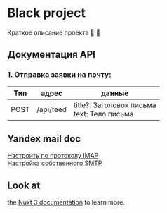 # Black project
Краткое описание проекта 🔦 🔆

## Документация API

### 1. Отправка заявки на почту:

| Тип  | адрес     | данные                                            |
|------|-----------|---------------------------------------------------|
| POST | /api/feed | title?: Заголовок письма <br/> text: Тело письма |

## Yandex mail doc
[Настроить по протоколу IMAP](https://yandex.ru/support/mail/mail-clients/others.html)  
[Настройка собственного SMTP](https://habr.com/ru/companies/ruvds/articles/325356/)


## Look at
the [Nuxt 3 documentation](https://nuxt.com/docs/getting-started/introduction) to learn more.

